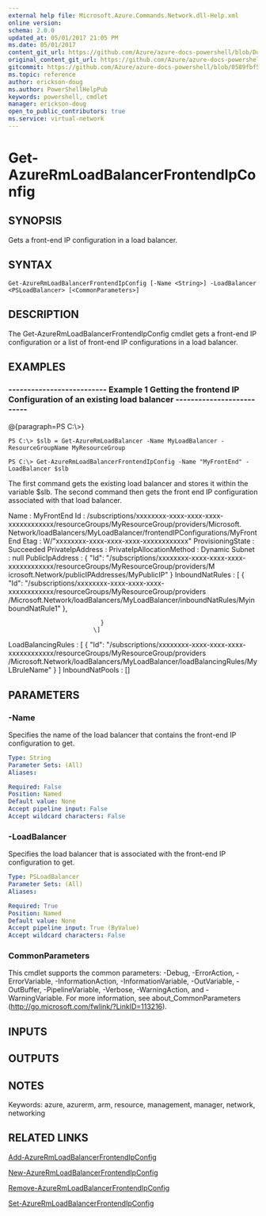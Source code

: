 ```yaml
---
external help file: Microsoft.Azure.Commands.Network.dll-Help.xml
online version:
schema: 2.0.0
updated_at: 05/01/2017 21:05 PM
ms.date: 05/01/2017
content_git_url: https://github.com/Azure/azure-docs-powershell/blob/DuncanmaMSFT-patch-1/azureps-cmdlets-docs/ResourceManager/AzureRM.Network/v2.2.0/Get-AzureRmLoadBalancerFrontendIpConfig.md
original_content_git_url: https://github.com/Azure/azure-docs-powershell/blob/DuncanmaMSFT-patch-1/azureps-cmdlets-docs/ResourceManager/AzureRM.Network/v2.2.0/Get-AzureRmLoadBalancerFrontendIpConfig.md
gitcommit: https://github.com/Azure/azure-docs-powershell/blob/0589fbf53d27e39e0cf445261d29c64fb0859d62
ms.topic: reference
author: erickson-doug
ms.author: PowerShellHelpPub
keywords: powershell, cmdlet
manager: erickson-doug
open_to_public_contributors: true
ms.service: virtual-network
---
```


# Get-AzureRmLoadBalancerFrontendIpConfig

## SYNOPSIS
Gets a front-end IP configuration in a load balancer.

## SYNTAX

```
Get-AzureRmLoadBalancerFrontendIpConfig [-Name <String>] -LoadBalancer <PSLoadBalancer> [<CommonParameters>]
```

## DESCRIPTION
The Get-AzureRmLoadBalancerFrontendIpConfig cmdlet gets a front-end IP configuration or a list of front-end IP configurations in a load balancer.

## EXAMPLES

### --------------------------  Example 1 Getting the frontend IP Configuration of an existing load balancer  --------------------------
@{paragraph=PS C:\\\>}





```
PS C:\> $slb = Get-AzureRmLoadBalancer -Name MyLoadBalancer -ResourceGroupName MyResourceGroup

PS C:\> Get-AzureRmLoadBalancerFrontendIpConfig -Name "MyFrontEnd" -LoadBalancer $slb
```

The first command gets the existing load balancer and stores it within the variable $slb.
The second command then gets the front end IP configuration associated with that load balancer.

Name                      : MyFrontEnd
Id                        : /subscriptions/xxxxxxxx-xxxx-xxxx-xxxx-xxxxxxxxxxxx/resourceGroups/MyResourceGroup/providers/Microsoft.
                            Network/loadBalancers/MyLoadBalancer/frontendIPConfigurations/MyFrontEnd
Etag                      : W/"xxxxxxxx-xxxx-xxxx-xxxx-xxxxxxxxxxxx"
ProvisioningState         : Succeeded
PrivateIpAddress          : 
PrivateIpAllocationMethod : Dynamic
Subnet                    : null
PublicIpAddress           : {
                              "Id": "/subscriptions/xxxxxxxx-xxxx-xxxx-xxxx-xxxxxxxxxxxx/resourceGroups/MyResourceGroup/providers/M
                            icrosoft.Network/publicIPAddresses/MyPublicIP"
                            }
InboundNatRules           : \[
                              {
                                "Id": "/subscriptions/xxxxxxxx-xxxx-xxxx-xxxx-xxxxxxxxxxxx/resourceGroups/MyResourceGroup/providers
                            /Microsoft.Network/loadBalancers/MyLoadBalancer/inboundNatRules/MyinboundNatRule1"
                              },
                              
                              }
                            \]
LoadBalancingRules        : \[
                              {
                                "Id": "/subscriptions/xxxxxxxx-xxxx-xxxx-xxxx-xxxxxxxxxxxx/resourceGroups/MyResourceGroup/providers
                            /Microsoft.Network/loadBalancers/MyLoadBalancer/loadBalancingRules/MyLBruleName"
                              }
                            \]
InboundNatPools           : \[\]

## PARAMETERS

### -Name
Specifies the name of the load balancer that contains the front-end IP configuration to get.

```yaml
Type: String
Parameter Sets: (All)
Aliases: 

Required: False
Position: Named
Default value: None
Accept pipeline input: False
Accept wildcard characters: False
```

### -LoadBalancer
Specifies the load balancer that is associated with the front-end IP configuration to get.

```yaml
Type: PSLoadBalancer
Parameter Sets: (All)
Aliases: 

Required: True
Position: Named
Default value: None
Accept pipeline input: True (ByValue)
Accept wildcard characters: False
```

### CommonParameters
This cmdlet supports the common parameters: -Debug, -ErrorAction, -ErrorVariable, -InformationAction, -InformationVariable, -OutVariable, -OutBuffer, -PipelineVariable, -Verbose, -WarningAction, and -WarningVariable. For more information, see about_CommonParameters (http://go.microsoft.com/fwlink/?LinkID=113216).

## INPUTS

## OUTPUTS

## NOTES
Keywords: azure, azurerm, arm, resource, management, manager, network, networking

## RELATED LINKS

[Add-AzureRmLoadBalancerFrontendIpConfig]()

[New-AzureRmLoadBalancerFrontendIpConfig]()

[Remove-AzureRmLoadBalancerFrontendIpConfig]()

[Set-AzureRmLoadBalancerFrontendIpConfig]()

